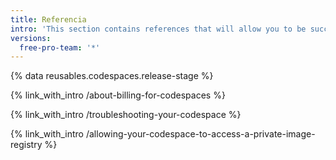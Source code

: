 ```yaml
---
title: Referencia
intro: 'This section contains references that will allow you to be successful with {% data variables.product.prodname_codespaces %}'
versions:
  free-pro-team: '*'
---
```


{% data reusables.codespaces.release-stage %}

{% link_with_intro /about-billing-for-codespaces %}

{% link_with_intro /troubleshooting-your-codespace %}

{% link_with_intro /allowing-your-codespace-to-access-a-private-image-registry %}
